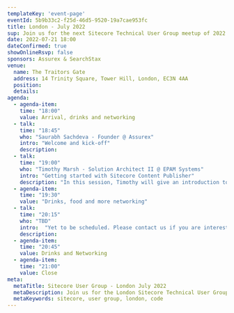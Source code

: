 ```yaml
---
templateKey: 'event-page'
eventId: 5b9b33c2-f25d-46d5-9520-19a7cae953fc
title: London - July 2022
sup: Join us for the next Sitecore Technical User Group meetup of 2022 in London. As Sitecore embarks on a transformation journey towards composable DXP, listen to experts as they talk about the latest and greatest in the world of Sitecore. Meet Sitecore enthusiasts and network over food and drinks at the Traitors Gate, Tower Hill. 
date: 2022-07-21 18:00
dateConfirmed: true
showOnlineRsvp: false
sponsors: Assurex & SearchStax
venue:
  name: The Traitors Gate 
  address: 14 Trinity Square, Tower Hill, London, EC3N 4AA
  position: 
  details:
agenda:
  - agenda-item:
    time: "18:00"
    value: Arrival, drinks and networking
  - talk:
    time: "18:45"
    who: "Saurabh Sachdeva - Founder @ Assurex"
    intro: "Welcome and kick-off"
    description:
  - talk: 
    time: "19:00"
    who: "Timothy Marsh - Solution Architect II @ EPAM Systems"
    intro: "Getting started with Sitecore Content Publisher"
    description: "In this session, Timothy will give an introduction to Sitecore Content Publisher and a live demo of the tool, API Integration options, and extension possibilities."
  - agenda-item:
    time: "19:30"
    value: "Drinks, food and more networking"
  - talk:
    time: "20:15"
    who: "TBD"
    intro:  "Yet to be scheduled. Please contact us if you are interested in presenting."
    description: 
  - agenda-item:
    time: "20:45"
    value: Drinks and Networking
  - agenda-item:
    time: "21:00"
    value: Close
meta:
  metaTitle: Sitecore User Group - London July 2022  
  metaDescription: Join us for the London Sitecore Technical User Group meetup of July 2022 
  metaKeywords: sitecore, user group, london, code
---
```

